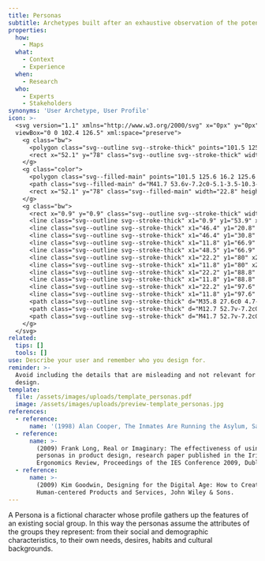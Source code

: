 ```yaml
---
title: Personas
subtitle: Archetypes built after an exhaustive observation of the potential users
properties:
  how:
    - Maps
  what:
    - Context
    - Experience
  when:
    - Research
  who:
    - Experts
    - Stakeholders
synonyms: 'User Archetype, User Profile'
icon: >-
  <svg version="1.1" xmlns="http://www.w3.org/2000/svg" x="0px" y="0px"
  viewBox="0 0 102.4 126.5" xml:space="preserve">
    <g class="bw">
      <polygon class="svg--outline svg--stroke-thick" points="101.5 125.6 16.2 125.6 16.2 110.3 86.2 110.3 86.2 16.2 101.5 16.2 "/>
      <rect x="52.1" y="78" class="svg--outline svg--stroke-thick" width="22.8" height="21.6"/>
    </g>
    <g class="color">
      <polygon class="svg--filled-main" points="101.5 125.6 16.2 125.6 16.2 110.3 86.2 110.3 86.2 16.2 101.5 16.2 "/>
      <path class="svg--filled-main" d="M41.7 53.6v-7.2c0-5.1-3.5-10.3-7.8-12.2 0 0-3.4 2.3-6.6 2.3 -3.3 0-6.5-2.6-6.5-2.6 -4.4 1.9-8 7.3-8 12.4v7.2"/>
      <rect x="52.1" y="78" class="svg--filled-main" width="22.8" height="21.6"/>
    </g>
    <g class="bw">
      <rect x="0.9" y="0.9" class="svg--outline svg--stroke-thick" width="85.3" height="109.4"/>
      <line class="svg--outline svg--stroke-thick" x1="0.9" y1="53.9" x2="86.2" y2="53.9"/>
      <line class="svg--outline svg--stroke-thick" x1="46.4" y1="20.8" x2="75.5" y2="20.8"/>
      <line class="svg--outline svg--stroke-thick" x1="46.4" y1="30.8" x2="66.9" y2="30.8"/>
      <line class="svg--outline svg--stroke-thick" x1="11.8" y1="66.9" x2="43.8" y2="66.9"/>
      <line class="svg--outline svg--stroke-thick" x1="48.5" y1="66.9" x2="60" y2="66.9"/>
      <line class="svg--outline svg--stroke-thick" x1="22.2" y1="80" x2="41.9" y2="80"/>
      <line class="svg--outline svg--stroke-thick" x1="11.8" y1="80" x2="17.3" y2="80"/>
      <line class="svg--outline svg--stroke-thick" x1="22.2" y1="88.8" x2="41.9" y2="88.8"/>
      <line class="svg--outline svg--stroke-thick" x1="11.8" y1="88.8" x2="17.3" y2="88.8"/>
      <line class="svg--outline svg--stroke-thick" x1="22.2" y1="97.6" x2="41.9" y2="97.6"/>
      <line class="svg--outline svg--stroke-thick" x1="11.8" y1="97.6" x2="17.3" y2="97.6"/>
      <path class="svg--outline svg--stroke-thick" d="M35.8 27.6c0 4.7-3.8 8.6-8.5 8.6 -4.7 0-8.5-3.9-8.5-8.6v-3c0-4.7 3.8-8.6 8.5-8.6 4.7 0 8.5 3.9 8.5 8.6V27.6z"/>
      <path class="svg--outline svg--stroke-thick" d="M12.7 52.7v-7.2c0-5.1 3.1-9.4 7.5-11.3l1-0.4"/>
      <path class="svg--outline svg--stroke-thick" d="M41.7 52.7v-7.2c0-5.1-3.1-9.4-7.5-11.3l-1-0.4"/>
    </g>
  </svg>
related:
  tips: []
  tools: []
use: Describe your user and remember who you design for.
reminder: >-
  Avoid including the details that are misleading and not relevant for your
  design.
template:
  file: /assets/images/uploads/template_personas.pdf
  image: /assets/images/uploads/preview-template_personas.jpg
references:
  - reference:
      name: '(1998) Alan Cooper, The Inmates Are Running the Asylum, Sams.'
  - reference:
      name: >-
        (2009) Frank Long, Real or Imaginary: The effectiveness of using
        personas in product design, research paper published in the Irish
        Ergonomics Review, Proceedings of the IES Conference 2009, Dublin
  - reference:
      name: >-
        (2009) Kim Goodwin, Designing for the Digital Age: How to Create
        Human-centered Products and Services, John Wiley & Sons.
---
```

A Persona is a fictional character whose profile gathers up the features of an existing social group. In this way the personas assume the attributes of the groups they represent: from their social and demographic characteristics, to their own needs, desires, habits and cultural backgrounds.
